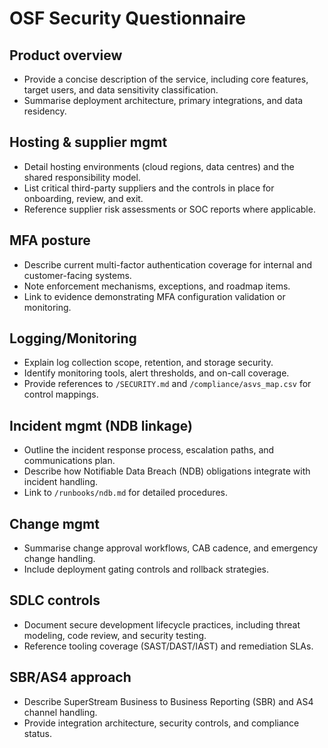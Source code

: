# OSF Security Questionnaire

## Product overview
- Provide a concise description of the service, including core features, target users, and data sensitivity classification.
- Summarise deployment architecture, primary integrations, and data residency.

## Hosting & supplier mgmt
- Detail hosting environments (cloud regions, data centres) and the shared responsibility model.
- List critical third-party suppliers and the controls in place for onboarding, review, and exit.
- Reference supplier risk assessments or SOC reports where applicable.

## MFA posture
- Describe current multi-factor authentication coverage for internal and customer-facing systems.
- Note enforcement mechanisms, exceptions, and roadmap items.
- Link to evidence demonstrating MFA configuration validation or monitoring.

## Logging/Monitoring
- Explain log collection scope, retention, and storage security.
- Identify monitoring tools, alert thresholds, and on-call coverage.
- Provide references to `/SECURITY.md` and `/compliance/asvs_map.csv` for control mappings.

## Incident mgmt (NDB linkage)
- Outline the incident response process, escalation paths, and communications plan.
- Describe how Notifiable Data Breach (NDB) obligations integrate with incident handling.
- Link to `/runbooks/ndb.md` for detailed procedures.

## Change mgmt
- Summarise change approval workflows, CAB cadence, and emergency change handling.
- Include deployment gating controls and rollback strategies.

## SDLC controls
- Document secure development lifecycle practices, including threat modeling, code review, and security testing.
- Reference tooling coverage (SAST/DAST/IAST) and remediation SLAs.

## SBR/AS4 approach
- Describe SuperStream Business to Business Reporting (SBR) and AS4 channel handling.
- Provide integration architecture, security controls, and compliance status.
